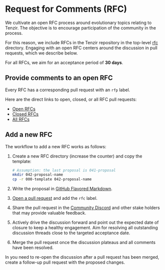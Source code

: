 # Request for Comments (RFC)

We cultivate an open RFC process around evolutionary topics relating to Tenzir.
The objective is to encourage participation of the community in the process.

For this reason, we include RFCs in the Tenzir repository in the top-level
[rfc][rfc-dir] directory. Engaging with an open RFC centers around the
discussion in pull requests, which we describe below.

[rfc-dir]: https://github.com/tenzir/tenzir/tree/main/rfc

For all RFCs, we aim for an acceptance period of **30 days**.

## Provide comments to an open RFC

Every RFC has a corresponding pull request with an `rfp` label.

Here are the direct links to open, closed, or all RFC pull requests:

- [Open RFCs][open-rfcs]
- [Closed RFCs][closed-rfcs]
- [All RFCs][all-rfcs]

[all-rfcs]: https://github.com/tenzir/tenzir/pulls?q=is%3Apr+label%3Arfc
[open-rfcs]: https://github.com/tenzir/tenzir/pulls?q=is%3Apr+is%3Aopen+label%3Arfc
[closed-rfcs]: https://github.com/tenzir/tenzir/pulls?q=is%3Apr+label%3Arfc+is%3Aclosed

## Add a new RFC

The workflow to add a new RFC works as follows:

1. Create a new RFC directory (increase the counter) and copy the template:
   ```bash
   # Assumption: the last proposal is 041-proposal
   mkdir 042-proposal-name
   cp -r 000-template 042-proposal-name
   ```

2. Write the proposal in [GitHub Flavored Markdown](https://github.github.com/gfm/).

3. [Open a pull request][tenzir-prs] and add the `rfc` label.

4. Share the pull request in the [Community
   Discord](https://docs.tenzir.com/discord) and other stake holders that may
   provide valuable feedback.

5. Actively drive the discussion forward and point out the expected date of
   closure to keep a healthy engagement. Aim for resolving all outstanding
   discussion threads close to the targeted acceptance date.

6. Merge the pull request once the discussion plateaus and all comments have
   been resolved.

In you need to re-open the discussion after a pull request has been merged,
create a follow-up pull request with the proposed changes.

[tenzir-prs]: https://github.com/tenzir/tenzir/pulls
